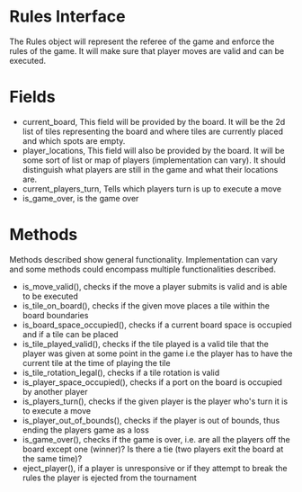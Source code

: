 # Rules Interface

The Rules object will represent the referee of the game and enforce the rules of the game. It will make sure that player moves are valid and can be executed.

# Fields

- current_board, This field will be provided by the board. It will be the 2d list of tiles representing the board and where tiles are currently placed and which spots are empty.
- player_locations, This field will also be provided by the board. It will be some sort of list or map of players (implementation can vary). It should distinguish what players are still in the game and what their locations are.
- current_players_turn, Tells which players turn is up to execute a move
- is_game_over, is the game over

# Methods

Methods described show general functionality. Implementation can vary and some methods could encompass multiple functionalities described.

- is_move_valid(), checks if the move a player submits is valid and is able to be executed
- is_tile_on_board(), checks if the given move places a tile within the board boundaries 
- is_board_space_occupied(), checks if a current board space is occupied and if a tile can be placed
- is_tile_played_valid(), checks if the tile played is a valid tile that the player was given at some point in the game i.e the player has to have the current tile at the time of playing the tile
- is_tile_rotation_legal(), checks if a tile rotation is valid
- is_player_space_occupied(), checks if a port on the board is occupied by another player
- is_players_turn(), checks if the given player is the player who's turn it is to execute a move
- is_player_out_of_bounds(), checks if the player is out of bounds, thus ending the players game as a loss
- is_game_over(), checks if the game is over, i.e. are all the players off the board except one (winner)? Is there a tie (two players exit the board at the same time)?
- eject_player(), if a player is unresponsive or if they attempt to break the rules the player is ejected from the tournament